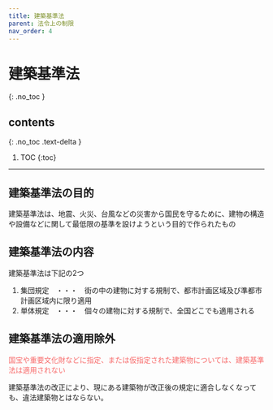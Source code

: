 ```yaml
---
title: 建築基準法
parent: 法令上の制限
nav_order: 4
---
```



# 建築基準法
{: .no_toc }

## contents
{: .no_toc .text-delta }

1. TOC
{:toc}

---

## 建築基準法の目的
建築基準法は、地震、火災、台風などの災害から国民を守るために、建物の構造や設備などに関して最低限の基準を設けようという目的で作られたもの

## 建築基準法の内容
建築基準法は下記の2つ
1. 集団規定　・・・　街の中の建物に対する規制で、都市計画区域及び準都市計画区域内に限り適用
2. 単体規定　・・・　個々の建物に対する規制で、全国どこでも適用される


## 建築基準法の適用除外
<span style="color:rgb(248, 105, 105);">国宝や重要文化財などに指定、または仮指定された建築物については、建築基準法は適用されない</span>

建築基準法の改正により、現にある建築物が改正後の規定に適合しなくなっても、違法建築物とはならない。
